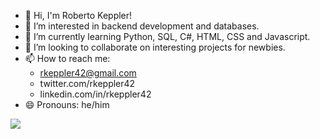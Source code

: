 - 👋 Hi, I'm Roberto Keppler!
- 👀 I’m interested in backend development and databases.
- 🌱 I’m currently learning Python, SQL, C#, HTML, CSS and Javascript.
- 💞️ I’m looking to collaborate on interesting projects for newbies.
- 📫 How to reach me: 
    - rkeppler42@gmail.com
    - twitter.com/rkeppler42
    - linkedin.com/in/rkeppler42
- 😄 Pronouns: he/him

<!---
rkeppler42/rkeppler42 is a ✨ special ✨ repository because its `README.md` (this file) appears on your GitHub profile.
You can click the Preview link to take a look at your changes.
--->
<img src="https://github-readme-stats.vercel.app/api/top-langs/?username=rkeppler42"/>

